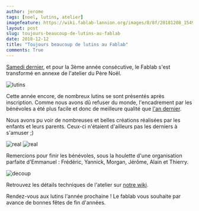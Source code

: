 ```yaml
---
author: jerome
tags: [noel, lutins, atelier]
imagefeature: https://wiki.fablab-lannion.org/images/8/8f/20181208_154922.jpg
layout: post
slug: toujours-beaucoup-de-lutins-au-fablab
date: 2018-12-12
title: "Toujours beaucoup de lutins au Fablab"
comments: True
---
```

[Samedi dernier](https://www.fablab-lannion.org/2018/11/atelier-des-lutins-au-fablab.html), et pour la 3ème année consécutive, le Fablab s'est transformé en annexe de l'atelier du Père Noël.

![lutins](https://wiki.fablab-lannion.org/images/thumb/a/a9/20181208_143502.jpg/800px-20181208_143502.jpg)

Cette année encore, de nombreux lutins se sont présentés après inscription. Comme nous avons dû refuser du monde, l'encadrement par les bénévoles a été plus facile et donc de meilleure qualité que [l'an dernier](https://www.fablab-lannion.org/2017/12/beaucoup-de-lutins-au-fablab.html).

Nous avons pu voir de nombreuses et belles créations réalisées par les enfants et leurs parents. Ceux-ci n'étaient d'ailleurs pas les derniers à s'amuser ;)

![real](https://wiki.fablab-lannion.org/images/thumb/1/18/20181208_155403.jpg/800px-20181208_155403.jpg)
![real](https://wiki.fablab-lannion.org/images/thumb/e/e5/20181208_161453.jpg/337px-20181208_161453.jpg)

Remercions pour finir les bénévoles, sous la houlette d'une organisation parfaite d'Emmanuel : Frédéric, Yannick, Morgan, Jérôme, Alain et Thierry.

![decoup](https://wiki.fablab-lannion.org/images/thumb/d/d5/20181208_154329.jpg/800px-20181208_154329.jpg)

Retrouvez les détails techniques de l'atelier sur [notre wiki](https://wiki.fablab-lannion.org/index.php?title=AtelierNoel2017).

Rendez-vous aux lutins l'année prochaine ! Le fablab vous souhaite par avance de bonnes fêtes de fin d'années.
